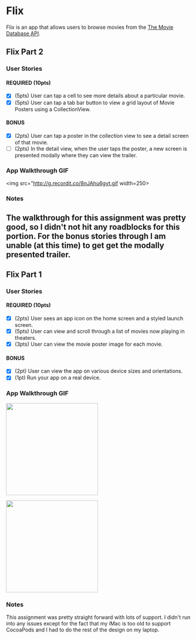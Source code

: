 # Flix

Flix is an app that allows users to browse movies from the [The Movie Database API](http://docs.themoviedb.apiary.io/#).

## Flix Part 2

### User Stories

#### REQUIRED (10pts)
- [x] (5pts) User can tap a cell to see more details about a particular movie.
- [x] (5pts) User can tap a tab bar button to view a grid layout of Movie Posters using a CollectionView.

#### BONUS
- [x] (2pts) User can tap a poster in the collection view to see a detail screen of that movie.
- [ ] (2pts) In the detail view, when the user taps the poster, a new screen is presented modally where they can view the trailer.

### App Walkthrough GIF

<img src="http://g.recordit.co/8nJAhu6gyt.gif width=250><br>

### Notes
The walkthrough for this assignment was pretty good, so I didn't not hit any roadblocks for this portion.
For the bonus stories through I am unable (at this time) to get get the modally presented trailer.
---

## Flix Part 1

### User Stories

#### REQUIRED (10pts)
- [x] (2pts) User sees an app icon on the home screen and a styled launch screen.
- [x] (5pts) User can view and scroll through a list of movies now playing in theaters.
- [x] (3pts) User can view the movie poster image for each movie.

#### BONUS
- [x] (2pt) User can view the app on various device sizes and orientations.
- [x] (1pt) Run your app on a real device.

### App Walkthrough GIF

<img src="http://g.recordit.co/U2Tm2ahnbH.gif" width=250><br>

<img src="http://g.recordit.co/fgRcKC0XN0.gif" width=250><br>


### Notes
This assignment was pretty straight forward with lots of support. I didn't run into any issues
except for the fact that my iMac is too old to support CocoaPods and I had to do the rest of
the design on my laptop.

